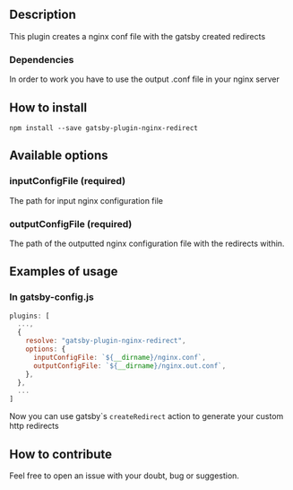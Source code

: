 ## Description

This plugin creates a nginx conf file with the gatsby created redirects

### Dependencies

In order to work you have to use the output .conf file in your nginx server

## How to install

`npm install --save gatsby-plugin-nginx-redirect`

## Available options

### inputConfigFile (required)

The path for input nginx configuration file

### outputConfigFile (required)

The path of the outputted nginx configuration file with the redirects within.

## Examples of usage

### In gatsby-config.js

```javascript
plugins: [
  ...,
  {
    resolve: "gatsby-plugin-nginx-redirect",
    options: {
      inputConfigFile: `${__dirname}/nginx.conf`,
      outputConfigFile: `${__dirname}/nginx.out.conf`,
    },
  },
  ...
]
```

Now you can use gatsby\`s `createRedirect` action to generate your custom http redirects

## How to contribute

Feel free to open an issue with your doubt, bug or suggestion.
